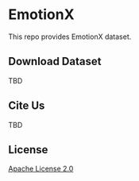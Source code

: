 # EmotionX

This repo provides EmotionX dataset.

## Download Dataset

TBD


## Cite Us
TBD


## License
[Apache License 2.0](https://www.apache.org/licenses/LICENSE-2.0)